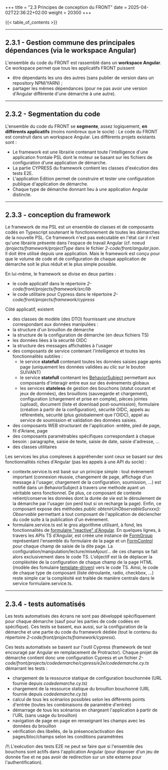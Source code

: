 +++
title = "2.3 Principes de conception du FRONT"
date = 2025-04-02T22:36:22+02:00
weight = 20300
+++

{{< table_of_contents >}}

___
## 2.3.1 - Gestion commune des principales dépendances (via le workspace Angular)
L'ensemble du code du FRONT est rassemblé dans un **workspace Angular**. Ce workspace permet que tous les applicatifs FRONT puissent 
* être dépendants les uns des autres (sans publier de version dans un repository NPM/YARN) ;
* partager les mêmes dépendances (pour ne pas avoir une version d'Angular différente d'une démarche à une autre).

___
## 2.3.2 - Segmentation du code
L'ensemble du code du FRONT se **segmente**, assez logiquement, **en différents applicatifs** (moins nombreux que le socle) :
Le code du FRONT est construit dans un workspace Angular. Les différents projets existants sont :
* Le framework est une librairie contenant toute l'intelligence d'une application frontale PSL dont le moteur se basant sur les fichiers de configuration d'une application de démarche.
* La partie CYPRESS du framework contient les classes d'exécution des tests E2E.
* L'application Edition permet de construire et tester une configuration publique d'application de démarche.
* Chaque type de démarche donnant lieu à une application Angular distincte.

___
## 2.3.3 - conception du framework
Le framework de ma PSL est un ensemble de classes et de composants codés en Typescript soutenant le fonctionnement de toutes les démarches de la nouvelle PSL.
Ce framework n'est pas exécutable en l'état car il n'est qu'une librairie présente dans l'espace de travail Angular (cf. noeud */projects/framework/projectType* dans le fichier *2-code/front/angular.json*. Il doit être utilisé depuis une application.
Mais le framework est conçu pour que le volume de code et de configuration de chaque application de démarche soit le plus réduit et le plus simple possible.

En lui-même, le framework se divise en deux parties :
* le code applicatif dans le répertoire *2-code/front/projects/framework/src/lib*
* le code utilitaire pour Cypress dans le répertoire *2-code/front/projects/framework/cypress*

Côté applicatif, existent
* des classes de modèle (des DTO) fournissant une structure correspondant aux données manipulées :
 * la structure d'un brouillon de démarche
 * la structure de la configuration de démarche (en deux fichiers TS)
 * les données liées à la sécurité OIDC
 * la structure des messages affichables à l'usager
* des composants de service contenant l'intelligence et toutes les fonctionnalités subtiles :
  * le service **statefull** contenant toutes les données saisies page après page (uniquement les données validées au clic sur le bouton SUIVANT)
  * le service **statefull** contenant les [BehaviorSubject](https://angular.io/guide/rx-library) permettant aux composants d'interagir entre eux sur des évènements globaux
  * les services **stateless** de gestion des bouchons (statut courant et jeux de données), des brouillons (sauvegarde et chargement), configuration (chargement et prise en compte), pièces jointes (upload), document (liste et download post-soumission), formulaire (création à partir de la configuration), sécurité OIDC, appels au référentiels, sécurité (plus golobalement que l'OIDC), appel au service de soumission et validation des données saisies.
* des composants WEB structurant de l'application :entête, pied de page, fil d'Ariane, page
* des composants paramétrables spécifiques correspondant à chaque besoin : paragraphe, saisie de texte, saisie de date, saisie d'adresse, ...
* des classes utilitaires

Les services les plus complexes à appréhender sont ceux se basant sur des fonctionnalités riches d'Angular (pas les appels à une API du socle) :
* contexte.service.ts est basé sur un principe simple : tout évènement important (connexion réussie, changement de page, affichage d'un message à l'usager, chargement de la configuration, soumission, ...) est notifié dans un BehaviorSubject à travers une methode ayant un véritable sens fonctionnel. De plus, ce composant de contexte retient/conserve les données dont la durée de vie est le déroulement de la démarche par l'usager (on perd tout si on recharge la page). Enfin, ce composant expose des méthodes *public obtenirUnObservableSurxxx(): Observable<xxx>* permettant à tout composant de l'application de déclencher du code suite à la publication d'un évènement.
* formulaire.service.ts est le gros algorithme utilisant, à fond, les fonctionnalités de [formulaire "reactive" d'Angular](https://angular.io/guide/reactive-forms). En quelques lignes, à travers les APIs TS d'Angular, est créée une instance de [FormGroup](https://angular.io/api/forms/FormGroup) représentant l'ensemble du formulaire de la page et un [FormControl](https://angular.io/api/forms/FormControl)  pour chaque champ de saisie de la dite page. La configuration/manipulation/lecture/miseAjour/... de ces champs se fait alors exclusivement dans le code TS. L'objectif est là de déplacer la compléxitée de la configuration de chaque champ de la page HTML (modèle des fomulaire [template-driven](https://angular.io/guide/forms)) vers le code TS. Ainsi, le code de chaque type de composant (liste déroulante, radio, checkbox, ...) reste simple car la compléxité est traitée de manière centrale dans le service formulaire.service.ts.

___
## 2.3.4 - tests automatisés
Les tests automatisés des écrans ne sont pas développé spécifiquement pour chaque démarche (sauf pour les parties de code codées en spécifique).
Ces tests se basent, eux aussi, sur la configuration de la démarche et une partie du code du framework dédiée (tout le contenu du répertoire *2-code/front/projects/framework/cypress*).

Ces tests automatisés se basent sur l'outil Cypress (framework de test encouragé par Angular en remplacement de Protractor).
Chaque projet de démarche contient donc une configuration Cypress et un fichier *2-code/front/projects/codedemarche/cypress/e2e/codedemarche.cy.ts* démarrant les tests :
* chargement de la ressource statique de configuration bouchonnée (URL fournie depuis *codedemarche.cy.ts*)
* chargement de la ressource statique du brouillon bouchonné (URL fournie depuis *codedemarche.cy.ts*)
* calcul de tous les scénarios possibles selon les différents points d'entrée (toutes les combinaisons de paramètre d'entrée)
* démarrage de tous les scénarios en chargeant l'application à partir de l'URL (sans usage du brouillon)
 * navigation de page en page en renseignant les champs avec les données du brouillon
 * vérification des libellés, de la présence/activation des pages/bloc/champs selon les conditions paramétrées

/!\ L'exécution des tests E2E ne peut se faire que si l'ensemble des bouchons sont actifs dans l'application Angular (pour disposer d'un jeu de donnée fixe et ne pas avoir de redirection sur un site externe pour l'authentification).
